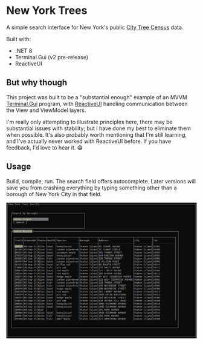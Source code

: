 # New York Trees

A simple search interface for New York's public [City Tree Census](https://dev.socrata.com/foundry/data.cityofnewyork.us/uvpi-gqnh) data.

Built with:
* .NET 8
* Terminal.Gui (v2 pre-release)
* ReactiveUI

## But why though

This project was built to be a "substantial enough" example of an MVVM [Terminal.Gui](https://github.com/gui-cs/Terminal.Gui) program, with [ReactiveUI](https://github.com/reactiveui/ReactiveUI) handling communication between the View and ViewModel layers.

I'm really only attempting to illustrate principles here, there may be substantial issues with stability; but I have done my best to eliminate them when possible. It's also probably worth mentioning that I'm still learning, and I've actually never worked with ReactiveUI before. If you have feedback, I'd love to hear it. 😁

## Usage

Build, compile, run. The search field offers autocomplete. Later versions will save you from crashing everything by typing something other than a borough of New York City in that field.

![New York Trees application while running](public/screenshot.png)
